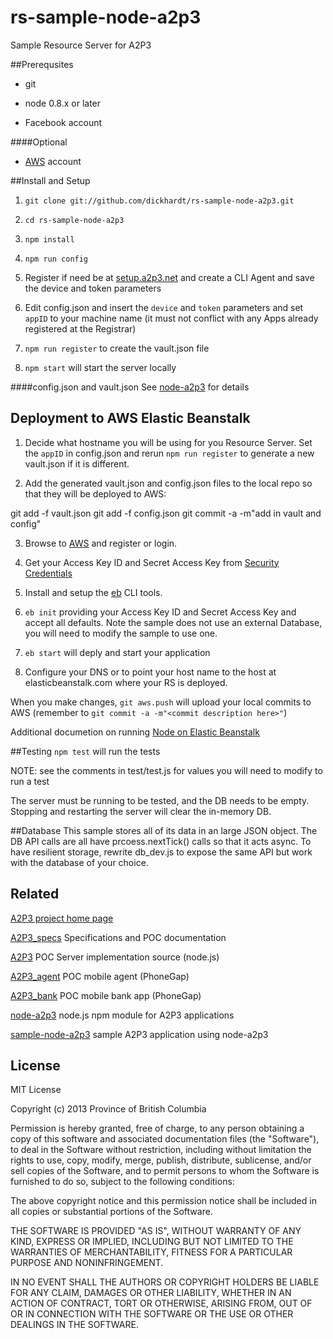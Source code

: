 rs-sample-node-a2p3
===================

Sample Resource Server for A2P3

##Prerequsites
- git

- node 0.8.x or later

- Facebook account

####Optional
- [AWS](http://aws.amazon.com) account

##Install and Setup
1) `git clone git://github.com/dickhardt/rs-sample-node-a2p3.git`

2) `cd rs-sample-node-a2p3`

3) `npm install`

4) `npm run config`

5) Register if need be at [setup.a2p3.net](http://setup.a2p3.net) and create a CLI Agent and save the device and token parameters

6) Edit config.json and insert the `device` and `token` parameters and set `appID` to your machine name (it must not conflict with any Apps already registered at the Registrar)

7) `npm run register` to create the vault.json file

8) `npm start` will start the server locally

####config.json and vault.json
See [node-a2p3](https://github.com/dickhardt/node-a2p3) for details

## Deployment to AWS Elastic Beanstalk

1) Decide what hostname you will be using for you Resource Server. Set the `appID` in config.json and rerun `npm run register` to generate a new vault.json if it is different.

2) Add the generated vault.json and config.json files to the local repo so that they will be deployed to AWS:

  git add -f vault.json
  git add -f config.json
  git commit -a -m"add in vault and config"

3) Browse to [AWS](http://aws.amazon.com) and register or login.

4) Get your Access Key ID and Secret Access Key from [Security Credentials](https://portal.aws.amazon.com/gp/aws/securityCredentials)

5) Install and setup the [eb](http://docs.aws.amazon.com/elasticbeanstalk/latest/dg/usingCLI.html) CLI tools.

6) `eb init` providing your Access Key ID and Secret Access Key and accept all defaults. Note the sample does not use an external Database, you will need to modify the sample to use one.

7) `eb start` will deply and start your application

8) Configure your DNS or to point your host name to the host at elasticbeanstalk.com where your RS is deployed.

When you make changes, `git aws.push` will upload your local commits to AWS (remember to `git commit -a -m"<commit description here>"`)

Additional documetion on running [Node on Elastic Beanstalk](http://docs.aws.amazon.com/elasticbeanstalk/latest/dg/create_deploy_nodejs.html)

##Testing
`npm test` will run the tests

NOTE: see the comments in test/test.js for values you will need to modify to run a test

The server must be running to be tested, and the DB needs to be empty.
Stopping and restarting the server will clear the in-memory DB.

##Database
This sample stores all of its data in an large JSON object. The DB API calls are all have prcoess.nextTick() calls so that it acts async. To have resilient storage, rewrite db_dev.js to expose the same API but work with the database of your choice.

## Related

[A2P3 project home page](http://www.a2p3.net)

[A2P3_specs](https://github.com/dickhardt/A2P3_specs) Specifications and POC documentation

[A2P3](https://github.com/dickhardt/A2P3) POC Server implementation source (node.js)

[A2P3_agent](https://github.com/dickhardt/A2P3_agent) POC mobile agent (PhoneGap)

[A2P3_bank](https://github.com/dickhardt/A2P3_bank) POC mobile bank app (PhoneGap)

[node-a2p3](https://github.com/dickhardt/node-a2p3) node.js npm module for A2P3 applications

[sample-node-a2p3](https://github.com/dickhardt/sample-node-a2p3) sample A2P3 application using node-a2p3

## License
MIT License

Copyright (c) 2013 Province of British Columbia

Permission is hereby granted, free of charge, to any person obtaining a copy of this software and associated documentation files (the "Software"), to deal in the Software without restriction, including without limitation the rights to use, copy, modify, merge, publish, distribute, sublicense, and/or sell copies of the Software, and to permit persons to whom the Software is furnished to do so, subject to the following conditions:

The above copyright notice and this permission notice shall be included in all copies or substantial portions of the Software.

THE SOFTWARE IS PROVIDED "AS IS", WITHOUT WARRANTY OF ANY KIND, EXPRESS OR IMPLIED, INCLUDING BUT NOT LIMITED TO THE WARRANTIES OF MERCHANTABILITY, FITNESS FOR A PARTICULAR PURPOSE AND NONINFRINGEMENT.

IN NO EVENT SHALL THE AUTHORS OR COPYRIGHT HOLDERS BE LIABLE FOR ANY CLAIM, DAMAGES OR OTHER LIABILITY, WHETHER IN AN ACTION OF CONTRACT, TORT OR OTHERWISE, ARISING FROM, OUT OF OR IN CONNECTION WITH THE SOFTWARE OR THE USE OR OTHER DEALINGS IN THE SOFTWARE.

